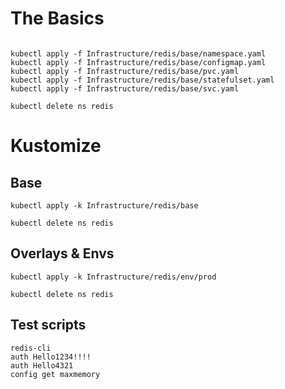 
# The Basics
```

kubectl apply -f Infrastructure/redis/base/namespace.yaml
kubectl apply -f Infrastructure/redis/base/configmap.yaml
kubectl apply -f Infrastructure/redis/base/pvc.yaml
kubectl apply -f Infrastructure/redis/base/statefulset.yaml
kubectl apply -f Infrastructure/redis/base/svc.yaml
 
kubectl delete ns redis

```

# Kustomize

## Base
```
kubectl apply -k Infrastructure/redis/base

kubectl delete ns redis
```

## Overlays & Envs

```
kubectl apply -k Infrastructure/redis/env/prod

kubectl delete ns redis
```



## Test scripts

```shell
redis-cli
auth Hello1234!!!!
auth Hello4321
config get maxmemory
```

